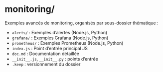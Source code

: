 # monitoring/

Exemples avancés de monitoring, organisés par sous-dossier thématique :

- `alerts/` : Exemples d’alertes (Node.js, Python)
- `grafana/` : Exemples Grafana (Node.js, Python)
- `prometheus/` : Exemples Prometheus (Node.js, Python)
- `index.js` : Point d’entrée principal JS
- `doc.md` : Documentation détaillée
- `__init__.js`, `__init__.py` : points d’entrée
- `.keep` : versionnement du dossier
